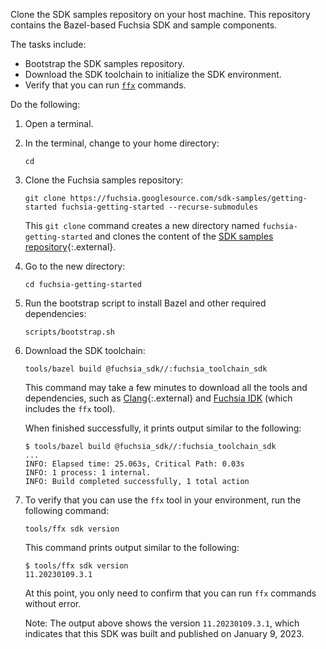 Clone the SDK samples repository on your host machine. This repository contains
the Bazel-based Fuchsia SDK and sample components.

The tasks include:

- Bootstrap the SDK samples repository.
- Download the SDK toolchain to initialize the SDK environment.
- Verify that you can run [`ffx`][ffx] commands.

Do the following:

1. Open a terminal.
1. In the terminal, change to your home directory:

   ```posix-terminal
   cd
   ```

1. Clone the Fuchsia samples repository:

   ```posix-terminal
   git clone https://fuchsia.googlesource.com/sdk-samples/getting-started fuchsia-getting-started --recurse-submodules
   ```

   This `git clone` command creates a new directory named
   `fuchsia-getting-started` and clones the content of the
   [SDK samples repository][sdk-samples-repo]{:.external}.

1. Go to the new directory:

   ```posix-terminal
   cd fuchsia-getting-started
   ```

1. Run the bootstrap script to install Bazel and other required dependencies:

   ```posix-terminal
   scripts/bootstrap.sh
   ```

1. Download the SDK toolchain:

   ```posix-terminal
   tools/bazel build @fuchsia_sdk//:fuchsia_toolchain_sdk
   ```

   This command may take a few minutes to download all the tools and
   dependencies, such as [Clang]{:.external} and
   [Fuchsia IDK][fuchsia-idk] (which includes the `ffx` tool).

   When finished successfully, it prints output similar to the following:

   ```none {:.devsite-disable-click-to-copy}
   $ tools/bazel build @fuchsia_sdk//:fuchsia_toolchain_sdk
   ...
   INFO: Elapsed time: 25.063s, Critical Path: 0.03s
   INFO: 1 process: 1 internal.
   INFO: Build completed successfully, 1 total action
   ```

1. To verify that you can use the `ffx` tool in your environment, run the
   following command:

   ```posix-terminal
   tools/ffx sdk version
   ```

   This command prints output similar to the following:

   ```none {:.devsite-disable-click-to-copy}
   $ tools/ffx sdk version
   11.20230109.3.1
   ```

   At this point, you only need to confirm that you can run `ffx` commands
   without error.

   Note: The output above shows the version `11.20230109.3.1`, which
   indicates that this SDK was built and published on January 9, 2023.

<!-- Reference links -->

[clang]: https://clang.llvm.org
[ffx]: https://fuchsia.dev/reference/tools/sdk/ffx
[fuchsia-idk]: /development/idk/README.md
[sdk-samples-repo]: https://fuchsia.googlesource.com/sdk-samples/getting-started
